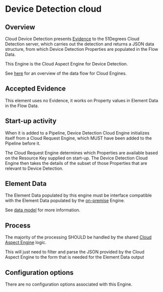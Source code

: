 # Device Detection cloud

## Overview

Cloud Device Detection presents [Evidence](../../pipeline-specification/features/evidence.md)
to the 51Degrees Cloud Detection server, which carries out the detection
and returns a JSON data structure, from which Device Detection Properties
are populated in the Flow Data.

This Engine is the Cloud Aspect Engine for Device Detection.

See [here](../../pipeline-specification/pipeline-elements/cloud-request-engine.md)
for an overview of the data flow for Cloud Engines.

## Accepted Evidence

This element uses no Evidence, it works on Property values in Element Data
in the Flow Data.

## Start-up activity

When it is added to a Pipeline, Device Detection Cloud Engine initializes
itself from a Cloud Request Engine, which MUST have been added to the Pipeline
before it.

The Cloud Request Engine determines which Properties are available
based on the Resource Key supplied on start-up. The Device Detection Cloud Engine
then takes the details of the subset of those Properties that are relevant to
Device Detection.

## Element Data

The Element Data populated by this engine must be interface compatible with
the Element Data populated by the [on-premise](device-detection-on-premise.md)
Engine.

See [data model](../data-model.md) for more information.

## Process

The majority of the processing SHOULD be handled by the shared
[Cloud Aspect Engine](../../pipeline-specification/pipeline-elements/cloud-aspect-engine.md#processing)
logic.

This will just need to filter and parse the JSON provided by the Cloud Aspect
Engine to the form that is needed for the Element Data output

## Configuration options

There are no configuration options associated with this Engine.
